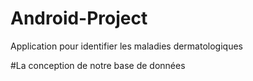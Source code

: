 # Android-Project
Application pour identifier les maladies dermatologiques


#La conception de notre base de données

